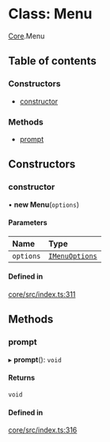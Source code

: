 # Class: Menu

[Core](../modules/Core.md).Menu

## Table of contents

### Constructors

- [constructor](Core.Menu.md#constructor)

### Methods

- [prompt](Core.Menu.md#prompt)

## Constructors

### constructor

• **new Menu**(`options`)

#### Parameters

| Name | Type |
| :------ | :------ |
| `options` | [`IMenuOptions`](../interfaces/Core.IMenuOptions.md) |

#### Defined in

[core/src/index.ts:311](https://github.com/iniquitybbs/iniquity/blob/2ba660c/packages/core/src/index.ts#L311)

## Methods

### prompt

▸ **prompt**(): `void`

#### Returns

`void`

#### Defined in

[core/src/index.ts:316](https://github.com/iniquitybbs/iniquity/blob/2ba660c/packages/core/src/index.ts#L316)
